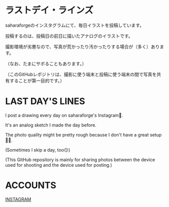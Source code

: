 # ラストデイ・ラインズ

saharaforgeのインスタグラムにて、毎日イラストを投稿しています。

投稿するのは、投稿日の前日に描いたアナログのイラストです。

撮影環境が劣悪なので、写真が荒かったり汚かったりする場合が（多く）あります。

（なお、たまにサボることもあります。）

（このGitHubレポジトリは、撮影に使う端末と投稿に使う端末の間で写真を共有することが第一目的です。）

# LAST DAY'S LINES

I post a drawing every day on saharaforge's Instagram🎨.

It's an analog sketch I made the day before.

The photo quality might be pretty rough because I don't have a great setup📸😅.

(Sometimes I skip a day, too😗)

(This GitHub repository is mainly for sharing photos between the device used for shooting and the device used for posting.)

# ACCOUNTS
[INSTAGRAM](https://instagram.com/saharaforge)
